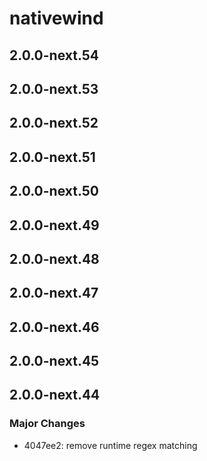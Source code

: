 # nativewind

## 2.0.0-next.54

## 2.0.0-next.53

## 2.0.0-next.52

## 2.0.0-next.51

## 2.0.0-next.50

## 2.0.0-next.49

## 2.0.0-next.48

## 2.0.0-next.47

## 2.0.0-next.46

## 2.0.0-next.45

## 2.0.0-next.44

### Major Changes

- 4047ee2: remove runtime regex matching
